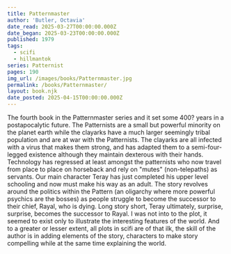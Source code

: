 ```yaml
---
title: Patternmaster
author: 'Butler, Octavia'
date_read: 2025-03-27T00:00:00.000Z
date_began: 2025-03-23T00:00:00.000Z
published: 1979
tags:
  - scifi
  - hillmantok
series: Patternist
pages: 190
img_url: /images/books/Patternmaster.jpg
permalink: /books/Patternmaster/
layout: book.njk
date_posted: 2025-04-15T00:00:00.000Z
---
```

The fourth book in the Patternmaster series and it set some 400? years in a postapocalytic future.  The Patternists are a small but powerful minority on the planet earth while the clayarks have a much larger seemingly tribal population and are at war with the Patternists.  The clayarks are all infected with a virus that makes them strong, and has adapted them to a semi-four-legged existence although they maintain dexterous with their hands. Technology has regressed at least amongst the patternists who now travel from place to place on horseback and rely on "mutes" (non-telepaths) as servants.  Our main character Teray has just completed his upper level schooling and now must make his way as an adult.  The story revolves around the politics within the Pattern (an oligarchy where more powerful psychics are the bosses) as people struggle to become the successor to their chief, Rayal, who is dying.  Long story short, Teray ultimately, surprise, surprise, becomes the successor to Rayal.  I was not into to the plot, it seemed to exist only to illustrate the interesting features of the world.  And to a greater or lesser extent, all plots in scifi are of that ilk, the skill of the author is in adding elements of the story, characters to make story compelling while at the same time explaining the world.
